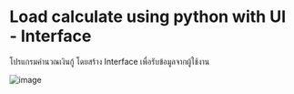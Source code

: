 # Load calculate using python with UI - Interface
  โปรแกรมคำนวณเงินกู้ โดยสร้าง Interface เพื่อรับข้อมูลจากผู้ใช้งาน
  
![image](https://user-images.githubusercontent.com/91018933/140506010-54e186d1-1924-4ddc-9fa7-0c0148aa189a.png)
